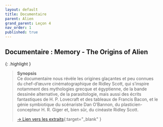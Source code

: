 ```yaml
---
layout: default
title: Documentaire
parent: Alien
grand_parent: Leçon 4
nav_order: 1
published: true
---
```

## Documentaire : Memory - The Origins of Alien

{: .highlight }
>**Synopsis**  
>Ce documentaire nous révèle les origines glaçantes et peu connues du chef-d’œuvre cinématographique de Ridley Scott, qui s’inspire notamment des mythologies grecque et égyptienne, de la bande dessinée alternative, de la parasitologie, mais aussi des écrits fantastiques de H. P. Lovecraft et des tableaux de Francis Bacon, et le génie symbiotique du scénariste Dan O’Bannon, du plasticien-concepteur H. R. Giger et, bien sûr, du cinéaste Ridley Scott.
>
>[-> Lien vers les extraits](https://drive.google.com/drive/folders/1fTgZL7rA6A6CV8gPv3LZ9qTAuzPK9tyL?usp=drive_link){:target="_blank" }



